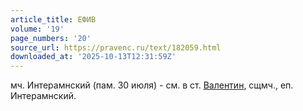 ```yaml
---
article_title: ЕФИВ
volume: '19'
page_numbers: '20'
source_url: https://pravenc.ru/text/182059.html
downloaded_at: '2025-10-13T12:31:59Z'
---
```


мч. Интерамнский (пам. 30 июля) - см. в ст. [Валентин](https://pravenc.ru/text/Валентин.html), сщмч., еп. Интерамнский.
